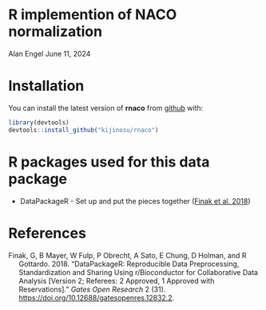 R implemention of NACO normalization
================
Alan Engel
June 11, 2024

# Installation

You can install the latest version of **rnaco** from
[github](https://github.com/kijinosu/rnaco) with:

``` r
library(devtools)
devtools::install_github("kijinosu/rnaco")
```

# R packages used for this data package

- DataPackageR - Set up and put the pieces together ([Finak et al.
  2018](#ref-R-DataPackageR))

# References

<div id="refs" class="references csl-bib-body hanging-indent">

<div id="ref-R-DataPackageR" class="csl-entry">

Finak, G, B Mayer, W Fulp, P Obrecht, A Sato, E Chung, D Holman, and R
Gottardo. 2018. “DataPackageR: Reproducible Data Preprocessing,
Standardization and Sharing Using r/Bioconductor for Collaborative Data
Analysis \[Version 2; Referees: 2 Approved, 1 Approved with
Reservations\].” *Gates Open Research* 2 (31).
<https://doi.org/10.12688/gatesopenres.12832.2>.

</div>

</div>
